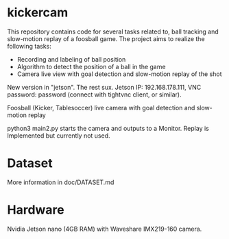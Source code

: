 # kickercam

This repository contains code for several tasks related to, ball tracking and slow-motion replay of a foosball game.
The project aims to realize the following tasks:

- Recording and labeling of ball position
- Algorithm to detect the position of a ball in the game
- Camera live view with goal detection and slow-motion replay of the shot

New version in "jetson". The rest sux.
Jetson IP: 192.168.178.111, VNC password: password (connect with tightvnc client, or similar).

Foosball (Kicker, Tablesoccer) live camera with goal detection and slow-motion replay

python3 main2.py starts the camera and outputs to a Monitor. Replay is Implemented but currently not used.  

# Dataset

More information in doc/DATASET.md

# Hardware

Nvidia Jetson nano (4GB RAM) with Waveshare IMX219-160 camera.
